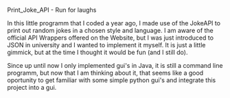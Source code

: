 Print_Joke_API - Run for laughs

In this little programm that I coded a year ago, I made use of the JokeAPI to print out random jokes in a chosen style and language.
I am aware of the official API Wrappers offered on the Website, but I was just introduced to JSON in university and I wanted to implement it myself.
It is just a little gimmick, but at the time I thought it would be fun (and I still do).

Since up until now I only implemented gui's in Java, it is still a command line programm, but now that I am thinking about it, that seems like a good oportunity to get familiar with some simple python gui's and integrate this project into a gui.


